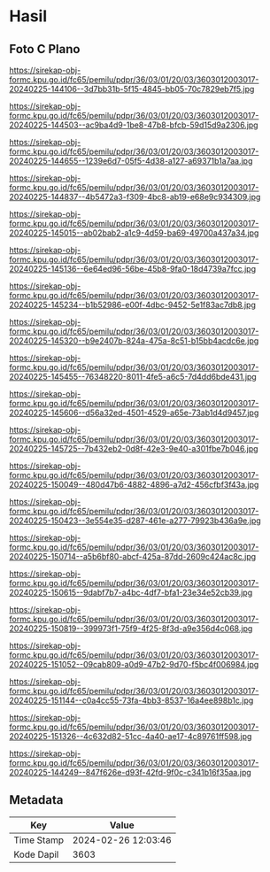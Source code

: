 # Hasil

## Foto C Plano

https://sirekap-obj-formc.kpu.go.id/fc65/pemilu/pdpr/36/03/01/20/03/3603012003017-20240225-144106--3d7bb31b-5f15-4845-bb05-70c7829eb7f5.jpg

https://sirekap-obj-formc.kpu.go.id/fc65/pemilu/pdpr/36/03/01/20/03/3603012003017-20240225-144503--ac9ba4d9-1be8-47b8-bfcb-59d15d9a2306.jpg

https://sirekap-obj-formc.kpu.go.id/fc65/pemilu/pdpr/36/03/01/20/03/3603012003017-20240225-144655--1239e6d7-05f5-4d38-a127-a69371b1a7aa.jpg

https://sirekap-obj-formc.kpu.go.id/fc65/pemilu/pdpr/36/03/01/20/03/3603012003017-20240225-144837--4b5472a3-f309-4bc8-ab19-e68e9c934309.jpg

https://sirekap-obj-formc.kpu.go.id/fc65/pemilu/pdpr/36/03/01/20/03/3603012003017-20240225-145015--ab02bab2-a1c9-4d59-ba69-49700a437a34.jpg

https://sirekap-obj-formc.kpu.go.id/fc65/pemilu/pdpr/36/03/01/20/03/3603012003017-20240225-145136--6e64ed96-56be-45b8-9fa0-18d4739a7fcc.jpg

https://sirekap-obj-formc.kpu.go.id/fc65/pemilu/pdpr/36/03/01/20/03/3603012003017-20240225-145234--b1b52986-e00f-4dbc-9452-5e1f83ac7db8.jpg

https://sirekap-obj-formc.kpu.go.id/fc65/pemilu/pdpr/36/03/01/20/03/3603012003017-20240225-145320--b9e2407b-824a-475a-8c51-b15bb4acdc6e.jpg

https://sirekap-obj-formc.kpu.go.id/fc65/pemilu/pdpr/36/03/01/20/03/3603012003017-20240225-145455--76348220-8011-4fe5-a6c5-7d4dd6bde431.jpg

https://sirekap-obj-formc.kpu.go.id/fc65/pemilu/pdpr/36/03/01/20/03/3603012003017-20240225-145606--d56a32ed-4501-4529-a65e-73ab1d4d9457.jpg

https://sirekap-obj-formc.kpu.go.id/fc65/pemilu/pdpr/36/03/01/20/03/3603012003017-20240225-145725--7b432eb2-0d8f-42e3-9e40-a301fbe7b046.jpg

https://sirekap-obj-formc.kpu.go.id/fc65/pemilu/pdpr/36/03/01/20/03/3603012003017-20240225-150049--480d47b6-4882-4896-a7d2-456cfbf3f43a.jpg

https://sirekap-obj-formc.kpu.go.id/fc65/pemilu/pdpr/36/03/01/20/03/3603012003017-20240225-150423--3e554e35-d287-461e-a277-79923b436a9e.jpg

https://sirekap-obj-formc.kpu.go.id/fc65/pemilu/pdpr/36/03/01/20/03/3603012003017-20240225-150714--a5b6bf80-abcf-425a-87dd-2609c424ac8c.jpg

https://sirekap-obj-formc.kpu.go.id/fc65/pemilu/pdpr/36/03/01/20/03/3603012003017-20240225-150615--9dabf7b7-a4bc-4df7-bfa1-23e34e52cb39.jpg

https://sirekap-obj-formc.kpu.go.id/fc65/pemilu/pdpr/36/03/01/20/03/3603012003017-20240225-150819--399973f1-75f9-4f25-8f3d-a9e356d4c068.jpg

https://sirekap-obj-formc.kpu.go.id/fc65/pemilu/pdpr/36/03/01/20/03/3603012003017-20240225-151052--09cab809-a0d9-47b2-9d70-f5bc4f006984.jpg

https://sirekap-obj-formc.kpu.go.id/fc65/pemilu/pdpr/36/03/01/20/03/3603012003017-20240225-151144--c0a4cc55-73fa-4bb3-8537-16a4ee898b1c.jpg

https://sirekap-obj-formc.kpu.go.id/fc65/pemilu/pdpr/36/03/01/20/03/3603012003017-20240225-151326--4c632d82-51cc-4a40-ae17-4c89761ff598.jpg

https://sirekap-obj-formc.kpu.go.id/fc65/pemilu/pdpr/36/03/01/20/03/3603012003017-20240225-144249--847f626e-d93f-42fd-9f0c-c341b16f35aa.jpg


## Metadata

| Key        | Value               |
| ---------- | ------------------- |
| Time Stamp | 2024-02-26 12:03:46 |
| Kode Dapil | 3603                |




